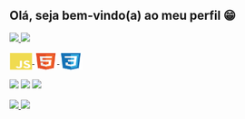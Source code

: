 ## Olá, seja bem-vindo(a) ao meu perfil 😁

 <div>
   <a href="https://github.com/LucasTokunaga">
   <img height="175em" src="https://github-readme-stats.vercel.app/api?username=LucasTokunaga&show_icons=true&theme=tokyonight&include_all_commits=true&count_private=true"/>
   <img height="175em" src="https://github-readme-stats.vercel.app/api/top-langs/?username=LucasTokunaga&layout=compact&langs_count=6&theme=tokyonight"/>

</div>
<div style="display: inline_block"><br>
  <img align="center" alt="Js" height="30" width="40" src="https://raw.githubusercontent.com/devicons/devicon/master/icons/javascript/javascript-plain.svg">
  <img align="center" alt="HTML" height="30" width="40" src="https://raw.githubusercontent.com/devicons/devicon/master/icons/html5/html5-original.svg">
  <img align="center" alt="CSS" height="30" width="40" src="https://raw.githubusercontent.com/devicons/devicon/master/icons/css3/css3-original.svg">
</div>
 
 <br>
 
<div> 
  <a href="https://www.instagram.com/lucastokunaga_/" target="_blank"><img src="https://img.shields.io/badge/-Instagram-%23E4405F?style=for-the-badge&logo=instagram&logoColor=white" target="_blank"></a>
  <a href = "mailto:lucas.tokunaga.silva@gmail.com"><img src="https://img.shields.io/badge/-Gmail-%23333?style=for-the-badge&logo=gmail&logoColor=white" target="_blank"></a>
  <a href="https://www.linkedin.com/in/lucas-tokunaga-da-silva/" target="_blank"><img src="https://img.shields.io/badge/-LinkedIn-%230077B5?style=for-the-badge&logo=linkedin&logoColor=white" target="_blank"></a> 
</div>
<br>
<div>
 <a href="https://github.com/LucasTokunaga/Projeto-One-Piece"><img src="https://github-readme-stats.vercel.app/api/pin/?username=LucasTokunaga&repo=Projeto-One-Piece&theme=tokyonight">
 </a>
 <a href="https://github.com/LucasTokunaga/Portfolio"><img src="https://github-readme-stats.vercel.app/api/pin/?username=LucasTokunaga&repo=Portfolio&theme=tokyonight">
 </a>
</div>
